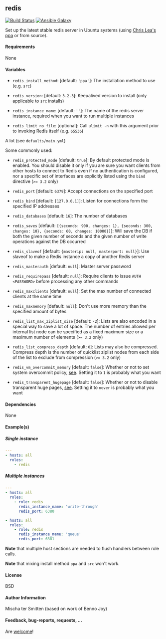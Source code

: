 ## redis

[![Build Status](https://travis-ci.org/Oefenweb/ansible-redis.svg?branch=master)](https://travis-ci.org/Oefenweb/ansible-redis) [![Ansible Galaxy](http://img.shields.io/badge/ansible--galaxy-redis-blue.svg)](https://galaxy.ansible.com/tersmitten/redis)

Set up the latest stable redis server in Ubuntu systems (using [Chris Lea's ppa](https://launchpad.net/~chris-lea/+archive/ubuntu/redis-server) or from source).

#### Requirements

None

#### Variables

* `redis_install_method`: [default: `'ppa'`]: The installation method to use (e.g. `src`)
* `redis_version`: [default: `3.2.3`]: Keepalived version to install (only applicable to `src` installs)

* `redis_instance_name`: [default: `''`]: The name of the redis server instance, required when you want to run multiple instances
* `redis_limit_no_file`: [optional]: Call `ulimit -n` with this argument prior to invoking Redis itself (e.g. `65536`)

A lot (see `defaults/main.yml`)

Some commonly used:

* `redis_protected_mode` [default: `true`]: By default protected mode is enabled. You should disable it only if you are sure you want clients from other hosts to connect to Redis even if no authentication is configured, nor a specific set of interfaces are explicitly listed using the `bind` directive (`>= 3.2` only)
* `redis_port` [default: `6379`]: Accept connections on the specified port
* `redis_bind` [default: `[127.0.0.1]`]: Listen for connections form the specified IP addresses
* `redis_databases` [default: `16`]: The number of databases
* `redis_saves` [default: `[{seconds: 900, changes: 1}, {seconds: 300, changes: 10}, {seconds: 60, changes: 10000}]`]: Will save the DB if both the given number of seconds and the given number of write operations against the DB occurred
* `redis_slaveof` [default: `{masterip: null, masterport: null}`]: Use slaveof to make a Redis instance a copy of another Redis server
* `redis_masterauth` [default: `null`]: Master server password
* `redis_requirepass` [default: `null`]: Require clients to issue `AUTH <PASSWORD>` before processing any other commands
* `redis_maxclients` [default: `null`]: Set the max number of connected clients at the same time
* `redis_maxmemory` [default: `null`]: Don't use more memory than the specified amount of bytes
* `redis_list_max_ziplist_size` [default: `-2`]: Lists are also encoded in a special way to save a lot of space. The number of entries allowed per internal list node can be specified as a fixed maximum size or a maximum number of elements (`>= 3.2` only)
* `redis_list_compress_depth` [default: `0`]: Lists may also be compressed. Compress depth is the number of quicklist ziplist nodes from each side of the list to exclude from compression (`>= 3.2` only)

* `redis_vm_overcommit_memory` [default: `false`]: Whether or not to set system overcommit policy, [see](http://redis.io/topics/faq#background-saving-is-failing-with-a-fork-error-under-linux-even-if-i39ve-a-lot-of-free-ram). Setting it to `1` is probably what you want
* `redis_transparent_hugepage` [default: `false`]: Whether or not to disable transparent huge pages, [see](http://redis.io/topics/latency#redis-latency-problems-troubleshooting). Setting it to `never` is probably what you want

#### Dependencies

None

#### Example(s)

##### Single instance

```yaml
---
- hosts: all
  roles:
    - redis
```

##### Multiple instances

```yaml
---
- hosts: all
  roles:
    - role: redis
      redis_instance_name: 'write-through'
      redis_port: 6380

- hosts: all
  roles:
    - role: redis
      redis_instance_name: 'queue'
      redis_port: 6381
```

**Note** that multiple host sections are needed to flush handlers between role calls.

**Note** that mixing install method `ppa` and `src` won't work.

#### License

BSD

#### Author Information

Mischa ter Smitten (based on work of Benno Joy)

#### Feedback, bug-reports, requests, ...

Are [welcome](https://github.com/Oefenweb/ansible-redis/issues)!
